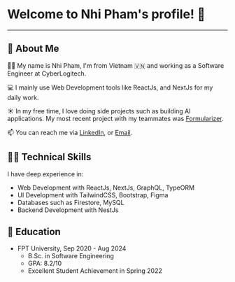 # Welcome to Nhi Pham's profile! 👋
---

## 🚀 About Me

🕵️‍♀️ My name is Nhi Pham, I'm from Vietnam 🇻🇳 and working as a Software Engineer at CyberLogitech.

💻 I mainly use Web Development tools like ReactJs, and NextJs for my daily work.

☀️ In my free time, I love doing side projects such as building AI applications. My most recent project with my teammates was [Formularizer](https://formularizer.com).

📫 You can reach me via [LinkedIn](https://www.linkedin.com/in/thiennhi/), or [Email](thienphamnhi@gmail.com).

## 👩‍💻 Technical Skills

I have deep experience in:
- Web Development with ReactJs, NextJs, GraphQL, TypeORM
- UI Development with TailwindCSS, Bootstrap, Figma
- Databases such as Firestore, MySQL
- Backend Development with NestJs

## 🏫 Education

- FPT University, Sep 2020 - Aug 2024
  - B.Sc. in Software Engineering
  - GPA: 8.2/10
  - Excellent Student Achievement in Spring 2022
